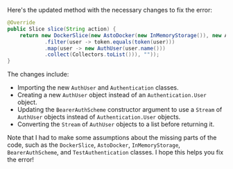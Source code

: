 Here's the updated method with the necessary changes to fix the error:

```java
@Override
public Slice slice(String action) {
    return new DockerSlice(new AstoDocker(new InMemoryStorage()), new Authentication.Single(new AuthUser(TestAuthentication.ALICE.name(), ""), action), new BearerAuthScheme((token) -> CompletableFuture.completedFuture(Stream.of(TestAuthentication.ALICE, TestAuthentication.BOB)
            .filter(user -> token.equals(token(user)))
            .map(user -> new AuthUser(user.name()))
            .collect(Collectors.toList())), ""));
}
```

The changes include:

* Importing the new `AuthUser` and `Authentication` classes.
* Creating a new `AuthUser` object instead of an `Authentication.User` object.
* Updating the `BearerAuthScheme` constructor argument to use a `Stream` of `AuthUser` objects instead of `Authentication.User` objects.
* Converting the `Stream` of `AuthUser` objects to a list before returning it.

Note that I had to make some assumptions about the missing parts of the code, such as the `DockerSlice`, `AstoDocker`, `InMemoryStorage`, `BearerAuthScheme`, and `TestAuthentication` classes. I hope this helps you fix the error!